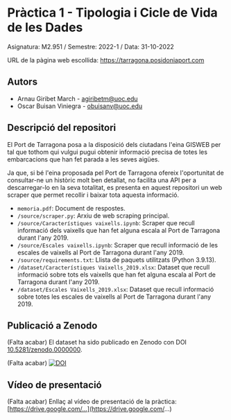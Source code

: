 # Pràctica 1 - Tipologia  i Cicle de Vida de les Dades

Asignatura: M2.951 / Semestre: 2022-1 / Data: 31-10-2022

URL de la pàgina web escollida: https://tarragona.posidoniaport.com

## Autors
  * Arnau Giribet March - [agiribetm@uoc.edu](agiribetm@uoc.edu)
  * Oscar Buisan Viniegra - [obuisanv@uoc.edu](obuisanv@uoc.edu)

## Descripció del repositori
El Port de Tarragona posa a la disposició dels ciutadans l'eina GISWEB per tal que tothom qui vulgui pugui obtenir informació precisa de totes les embarcacions que han fet parada a les seves aigües.

Ja que, si bé l'eina proposada pel Port de Tarragona ofereix l'oportunitat de consultar-ne un històric molt ben detallat, no facilita una API per a descarregar-lo en la seva totalitat, es presenta en aquest repositori un web scraper que permet recollir i baixar tota aquesta informació.

  * `memoria.pdf`: Document de respostes.
  * `/source/scraper.py`: Arxiu de web scraping principal.
  * `/source/Característiques vaixells.ipynb`: Scraper que recull informació dels vaixells que han fet alguna escala al Port de Tarragona durant l'any 2019.
  * `/source/Escales vaixells.ipynb`: Scraper que recull informació de les escales de vaixells al Port de Tarragona durant l'any 2019.
  * `/source/requirements.txt`: Llista de paquets utilitzats (Python 3.9.13).
  * `/dataset/Característiques Vaixells_2019.xlsx`: Dataset que recull informació sobre tots els vaixells que han fet alguna escala al Port de Tarragona durant l'any 2019.
  * `/dataset/Escales Vaixells_2019.xlsx`: Dataset que recull informació sobre totes les escales de vaixells al Port de Tarragona durant l'any 2019.

## Publicació a Zenodo
(Falta acabar) El dataset ha sido publicado en Zenodo con DOI [10.5281/zenodo.0000000](https://doi.org/10.5281/zenodo.0000000).

(Falta acabar) [![DOI](https://zenodo.org/badge/DOI/10.5281/zenodo.0000000.svg)](https://doi.org/10.5281/zenodo.0000000)

## Vídeo de presentació

(Falta acabar) Enllaç al vídeo de presentació de la pràctica: [https://drive.google.com/...](https://drive.google.com/...)
